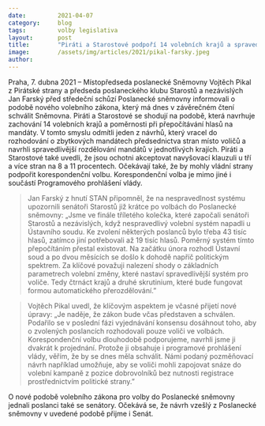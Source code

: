 ```yaml
---
date:         2021-04-07
category:     blog
tags:         volby legislativa
layout:       post
title:        "Piráti a Starostové podpoří 14 volebních krajů a spravedlivější přepočet hlasů"
image:        /assets/img/articles/2021/pikal-farsky.jpeg
author:       
---
```




Praha, 7. dubna 2021 – Místopředseda poslanecké Sněmovny Vojtěch Pikal z Pirátské strany a předseda poslaneckého klubu Starostů a nezávislých Jan Farský před středeční schůzí Poslanecké sněmovny informovali o podobě nového volebního zákona, který má dnes v závěrečném čtení schválit Sněmovna. Piráti a Starostové se shodují na podobě, která navrhuje zachování 14 volebních krajů a poměrnosti při přepočítávání hlasů na mandáty. V tomto smyslu odmítli jeden z návrhů, který vracel do rozhodování o zbytkových mandátech předsednictva stran místo voličů a navrhli spravedlivější rozdělování mandátů v jednotlivých krajích. Piráti a Starostové také uvedli, že jsou ochotni akceptovat navyšovací klauzuli u tří a více stran na 8 a 11 procentech. Očekávají také, že by mohly vládní strany podpořit korespondenční volbu. Korespondenční volba je mimo jiné i součástí Programového prohlášení vlády.

> Jan Farský z hnutí STAN připomněl, že na nespravedlnost systému upozornili senátoři Starostů již krátce po volbách do Poslanecké sněmovny: „Jsme ve finále tříletého kolečka, které započali senátoři Starostů a nezávislých, když nespravedlivý volební systém napadli u Ústavního soudu. Ke zvolení některých poslanců bylo třeba 43 tisíc hlasů, zatímco jiní potřebovali až 19 tisíc hlasů. Poměrný systém tímto přepočítáním přestal existovat. Na začátku února rozhodl Ústavní soud a po dvou měsících se došlo k dohodě napříč politickým spektrem. Za klíčové považuji nalezení shody o základních parametrech volební změny, které nastaví spravedlivější systém pro voliče. Tedy čtrnáct krajů a druhé skrutinium, které bude fungovat formou automatického přerozdělování.”

> Vojtěch Pikal uvedl, že klíčovým aspektem je včasné přijetí nové úpravy: „Je naděje, že zákon bude včas představen a schválen. Podařilo se v poslední fázi vyjednávání konsensu dosáhnout toho, aby o zvolených poslancích rozhodovali pouze voliči ve volbách. Korespondenční volbu dlouhodobě podporujeme, navrhli jsme ji dvakrát k projednání. Protože ji obsahuje i programové prohlášení vlády, věřím, že by se dnes měla schválit. Námi podaný pozměňovací návrh například umožňuje, aby se voliči mohli zapojovat snáze do volební kampaně z pozice dobrovolníků bez nutnosti registrace prostřednictvím politické strany.”

O nové podobě volebního zákona pro volby do Poslanecké sněmovny jednali poslanci také se senátory. Očekává se, že návrh vzešlý z Poslanecké sněmovny v uvedené podobě přijme i Senát.

 
